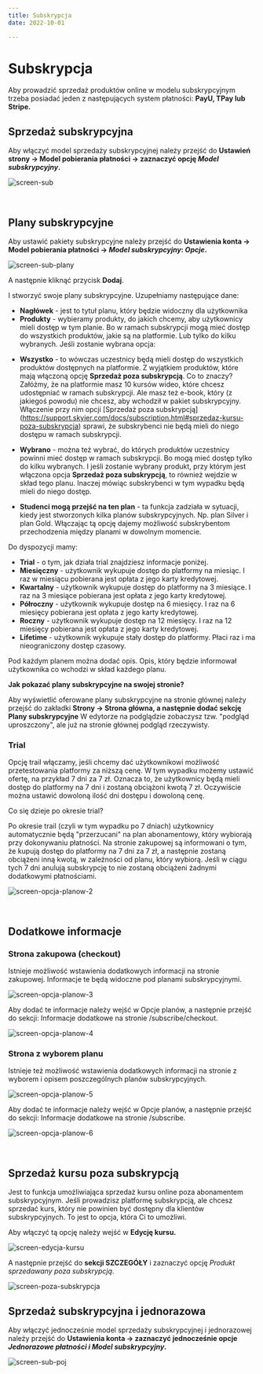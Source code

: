 ```yaml
---
title: Subskrypcja
date: 2022-10-01

---
```


# Subskrypcja

Aby prowadzić sprzedaż produktów online w modelu subskrypcyjnym trzeba posiadać jeden z następujących system płatności: **PayU, TPay lub Stripe.** 

## Sprzedaż subskrypcyjna
Aby włączyć model sprzedaży subskrypcyjnej należy przejść do **Ustawień strony -> Model pobierania płatności -> zaznaczyć opcję *Model subskrypcyjny*.**

![screen-sub](./images/screen-sub.png)


<br/>

## Plany subskrypcyjne

Aby ustawić pakiety subskrypcyjne należy przejść do **Ustawienia konta -> Model pobierania płatności -> *Model subskrypcyjny*: *Opcje*.**

![screen-sub-plany](./images/screen-sub-plany.png)

A następnie kliknąć przycisk **Dodaj**. 

I stworzyć swoje plany subskrypcyjne. Uzupełniamy następujące dane:

* **Nagłówek** - jest to tytuł planu, który będzie widoczny dla użytkownika
* **Produkty** - wybieramy produkty, do jakich chcemy, aby użytkownicy mieli dostęp w tym planie. Bo w ramach subskrypcji mogą mieć dostęp do wszystkich produktów, jakie są na platformie. Lub tylko do kilku wybranych. Jeśli zostanie wybrana opcja:

- **Wszystko** - to wówczas uczestnicy będą mieli dostęp do wszystkich produktów dostępnych na platformie. Z wyjątkiem produktów, które mają włączoną opcję **Sprzedaż poza subskrypcją**. Co to znaczy? Załóżmy, że na platformie masz 10 kursów wideo, które chcesz udostępniać w ramach subskrypcji. Ale masz też e-book, który (z jakiegoś powodu) nie chcesz, aby wchodził w pakiet subskrypcyjny. Włączenie przy nim opcji [Sprzedaż poza subskrypcją] (https://support.skyier.com/docs/subscription.html#sprzedaz-kursu-poza-subskrypcja) sprawi, że subskrybenci nie będą mieli do niego dostępu w ramach subskrypcji. 

- **Wybrano** - można też wybrać, do których produktów uczestnicy powinni mieć dostęp w ramach subskrypcji. Bo mogą mieć dostęp tylko do kilku wybranych. I jeśli zostanie wybrany produkt, przy którym jest włączona opcja **Sprzedaż poza subskrypcją**, to również wejdzie w skład tego planu. Inaczej mówiąc subskrybenci w tym wypadku będą mieli do niego dostęp. 

* **Studenci mogą przejść na ten plan** - ta funkcja zadziała w sytuacji, kiedy jest stworzonych kilka planów subskrypcyjnych. Np. plan Silver i plan Gold. Włączając tą opcję dajemy możliwość subskrybentom przechodzenia między planami w dowolnym momencie. 



Do dyspozycji mamy:

* **Trial** - o tym, jak działa trial znajdziesz informacje poniżej.
* **Miesięczny** - użytkownik wykupuje dostęp do platformy na miesiąc. I raz w miesiącu pobierana jest opłata z jego karty kredytowej.
* **Kwartalny** - użytkownik wykupuje dostęp do platformy na 3 miesiące. I raz na 3 miesiące pobierana jest opłata z jego karty kredytowej.
* **Półroczny** - użytkownik wykupuje dostęp na 6 miesięcy. I raz na 6 miesięcy pobierana jest opłata z jego karty kredytowej.
* **Roczny** - użytkownik wykupuje dostęp na 12 miesięcy. I raz na 12 miesięcy pobierana jest opłata z jego karty kredytowej.
* **Lifetime** - użytkownik wykupuje stały dostęp do platformy. Płaci raz i ma nieograniczony dostęp czasowy. 

Pod każdym planem można dodać opis. Opis, który będzie informował użytkownika co wchodzi w skład każdego planu. 

**Jak pokazać plany subskrypcyjne na swojej stronie?**

Aby wyświetlić oferowane plany subskrypcyjne na stronie głównej należy przejść do zakładki **Strony -> Strona główna, a następnie dodać sekcję Plany subskrypcyjne** W edytorze na podglądzie zobaczysz tzw. "podgląd uproszczony", ale już na stronie głównej podgląd rzeczywisty.


### Trial

Opcję trail włączamy, jeśli chcemy dać użytkownikowi możliwość przetestowania platformy za niższą cenę. W tym wypadku możemy ustawić ofertę, na przykład 7 dni za 7 zł. Oznacza to, że użytkownicy będą mieli dostęp do platformy na 7 dni i zostaną obciążoni kwotą 7 zł. Oczywiście można ustawić dowoloną ilość dni dostępu i dowoloną cenę. 

Co się dzieje po okresie trial?

Po okresie trail (czyli w tym wypadku po 7 dniach) użytkownicy automatycznie będą "przerzucani" na plan abonamentowy, który wybiorają przy dokonywaniu płatności. Na stronie zakupowej są informowani o tym, że kupują dostęp do platformy na 7 dni za 7 zł, a następnie zostaną obciążeni inną kwotą, w zależności od planu, który wybiorą. Jeśli w ciągu tych 7 dni anulują subskrypcję to nie zostaną obciążeni żadnymi dodatkowymi płatnościami. 

![screen-opcja-planow-2](./images/screen-opcja-planow-2.jpg)

<br>

## Dodatkowe informacje

### Strona zakupowa (checkout) 

Istnieje możliwość wstawienia dodatkowych informacji na stronie zakupowej. Informacje te będą widoczne pod planami subskrypcyjnymi. 

![screen-opcja-planow-3](./images/screen-opcja-planow-3.jpg)


Aby dodać te informacje należy wejść w Opcje planów, a następnie przejść do sekcji: Informacje dodatkowe na stronie /subscribe/checkout.

![screen-opcja-planow-4](./images/screen-opcja-planow-4.jpg)

### Strona z wyborem planu

Istnieje też możliwość wstawienia dodatkowych informacji na stronie z wyborem i opisem poszczególnych planów subskrypcyjnych.

![screen-opcja-planow-5](./images/screen-opcja-planow-5.jpg)


Aby dodać te informacje należy wejść w Opcje planów, a następnie przejść do sekcji: Informacje dodatkowe na stronie /subscribe.

![screen-opcja-planow-6](./images/screen-opcja-planow-6.jpg)

<br/>

## Sprzedaż kursu poza subskrypcją

Jest to funkcja umożliwiająca sprzedaż kursu online poza abonamentem subskrypcyjnym. Jeśli prowadzisz platformę subskrypcją, ale chcesz sprzedać kurs, który nie powinien być dostępny dla klientów subskrypcyjnych. To jest to opcja, która Ci to umożliwi. 

Aby włączyć tą opcję należy wejść w **Edycję kursu.** 

![screen-edycja-kursu](./images/screen-edycja-kursu.jpg)

A następnie przejść do **sekcji SZCZEGÓŁY** i zaznaczyć opcję *Produkt sprzedawany poza subskrypcją*. 

![screen-poza-subskrypcja](./images/screen-poza-subskrypcja.png)

## Sprzedaż subskrypcyjna i jednorazowa
Aby włączyć jednocześnie model sprzedaży subskrypcyjnej i jednorazowej należy przejść do **Ustawienia konta -> zaznaczyć jednocześnie opcje *Jednorazowe płatności i Model subskrypcyjny*.**

![screen-sub-poj](./images/screen-sub-poj.png)
